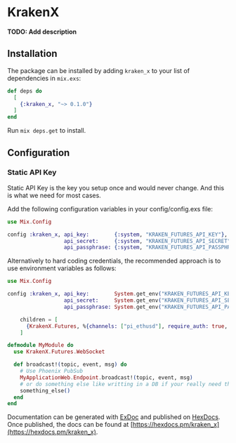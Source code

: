 # KrakenX

**TODO: Add description**

## Installation

The package can be installed by adding `kraken_x` to your list of dependencies in `mix.exs`:

```elixir
def deps do
  [
    {:kraken_x, "~> 0.1.0"}
  ]
end
```

Run `mix deps.get` to install.

## Configuration

### Static API Key


Static API Key is the key you setup once and would never change. And this is what we need for most cases.

Add the following configuration variables in your config/config.exs file:

```elixir
use Mix.Config

config :kraken_x, api_key:        {:system, "KRAKEN_FUTURES_API_KEY"},
                  api_secret:     {:system, "KRAKEN_FUTURES_API_SECRET"},
                  api_passphrase: {:system, "KRAKEN_FUTURES_API_PASSPHRASE"}
```

Alternatively to hard coding credentials, the recommended approach is
to use environment variables as follows:

```elixir
use Mix.Config

config :kraken_x, api_key:        System.get_env("KRAKEN_FUTURES_API_KEY"),
                  api_secret:     System.get_env("KRAKEN_FUTURES_API_SECRET"),
                  api_passphrase: System.get_env("KRAKEN_FUTURES_API_PASSPHRASE")
```


```elixir
    children = [
      {KrakenX.Futures, %{channels: ["pi_ethusd"], require_auth: true, debug: [:trace]}}
    ]
```


```elixir
defmodule MyModule do
  use KrakenX.Futures.WebSocket

  def broadcast!(topic, event, msg) do
    # Use Phoenix PubSub
    MyApplicationWeb.Endpoint.broadcast!(topic, event, msg)
    # or do something else like writting in a DB if your really need that.
    something_else()
  end
end
```

Documentation can be generated with [ExDoc](https://github.com/elixir-lang/ex_doc)
and published on [HexDocs](https://hexdocs.pm). Once published, the docs can
be found at [https://hexdocs.pm/kraken_x](https://hexdocs.pm/kraken_x).

